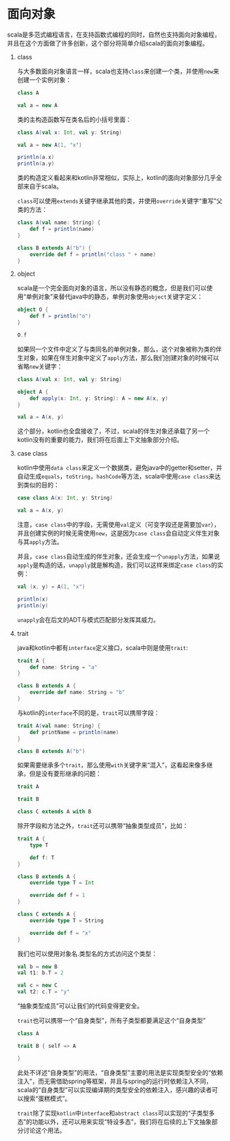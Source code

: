 # 面向对象

scala是多范式编程语言，在支持函数式编程的同时，自然也支持面向对象编程，并且在这个方面做了许多创新，这个部分将简单介绍scala的面向对象编程。

1. class

    与大多数面向对象语言一样，scala也支持`class`来创建一个类，并使用`new`来创建一个实例对象：

    ```scala
    class A

    val a = new A
    ```

    类的主构造函数写在类名后的小括号里面：

    ```scala
    class A(val x: Int, val y: String)

    val a = new A(1, "x")

    println(a.x)
    println(a.y)
    ```

    类的构造定义看起来和kotlin非常相似，实际上，kotlin的面向对象部分几乎全部来自于scala。

    `class`可以使用`extends`关键字继承其他的类，并使用`override`关键字“重写”父类的方法：

    ```scala
    class A(val name: String) {
        def f = println(name)
    }

    class B extends A("b") {
        override def f = println("class " + name)
    }
    ```

2. object

    scala是一个完全面向对象的语言，所以没有静态的概念，但是我们可以使用“单例对象”来替代java中的静态，单例对象使用`object`关键字定义：

    ```scala
    object O {
        def f = println("o")
    }

    O.f
    ```

    如果同一个文件中定义了与类同名的单例对象，那么，这个对象被称为类的伴生对象，如果在伴生对象中定义了`apply`方法，那么我们创建对象的时候可以省略`new`关键字：

    ```scala
    class A(val x: Int, val y: String)

    object A {
        def apply(x: Int, y: String): A = new A(x, y)
    }

    val a = A(x, y)
    ```

    这个部分，kotlin也全盘接收了，不过，scala的伴生对象还承载了另一个kotlin没有的重要的能力，我们将在后面上下文抽象部分介绍。

3. case class

    kotlin中使用`data class`来定义一个数据类，避免java中的getter和setter，并自动生成`equals`，`toString`，`hashCode`等方法，scala中使用`case class`来达到类似的目的：

    ```scala
    case class A(x: Int, y: String)

    val a = A(x, y)
    ```

    注意，`case class`中的字段，无需使用`val`定义（可变字段还是需要加`var`），并且创建实例的时候无需使用`new`，这是因为`case class`会自动定义伴生对象与其`apply`方法。

    并且，`case class`自动生成的伴生对象，还会生成一个`unapply`方法，如果说`apply`是构造的话，`unapply`就是解构造，我们可以这样来绑定`case class`的实例：

    ```scala
    val (x, y) = A(1, "x")

    println(x)
    println(y)
    ```

    `unapply`会在后文的ADT与模式匹配部分发挥其威力。

4. trait

    java和kotlin中都有`interface`定义接口，scala中则是使用`trait`:

    ```scala
    trait A {
        def name: String = "a"
    }

    class B extends A {
        override def name: String = "b"
    }
    ```

    与kotlin的`interface`不同的是，`trait`可以携带字段：

    ```scala
    trait A(val name: String) {
        def printName = println(name)
    }

    class B extends A("b")
    ```

    如果需要继承多个`trait`，那么使用`with`关键字来“混入”，这看起来像多继承，但是没有菱形继承的问题：

    ```scala
    trait A

    trait B

    class C extends A with B
    ```

    除开字段和方法之外，`trait`还可以携带“抽象类型成员”，比如：

    ```scala
    trait A {
        type T

        def f: T
    }

    class B extends A {
        override type T = Int

        override def f = 1
    }

    class C extends A {
        override type T = String

        override def f = "x"
    }
    ```

    我们也可以使用对象名.类型名的方式访问这个类型：

    ```scala
    val b = new B
    val t1: b.T = 2

    val c = new C
    val t2: c.T = "y"
    ```

    “抽象类型成员”可以让我们的代码变得更安全。

    `trait`也可以携带一个“自身类型”，所有子类型都要满足这个“自身类型”

    ```scala
    class A

    trait B { self => A

    } 
    ```

    此处不详述“自身类型”的用法，“自身类型”主要的用法是实现类型安全的“依赖注入”，而无需借助spring等框架，并且与spring的运行时依赖注入不同，scala的“自身类型”可以实现编译期的类型安全的依赖注入，感兴趣的读者可以搜索“蛋糕模式”。

    `trait`除了实现`kotlin`中`interface`和`abstract class`可以实现的“子类型多态”的功能以外，还可以用来实现“特设多态”，我们将在后续的上下文抽象部分讨论这个用法。